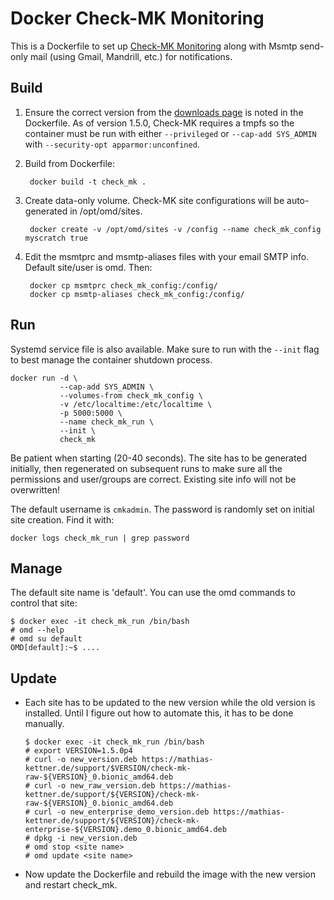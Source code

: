 # Docker Check-MK Monitoring

This is a Dockerfile to set up [Check-MK Monitoring][1] along with
Msmtp send-only mail (using Gmail, Mandrill, etc.) for notifications.

## Build

1. Ensure the correct version from the [downloads page][2] is noted in the
Dockerfile. As of version 1.5.0, Check-MK requires a tmpfs so the container must
be run with either `--privileged` or `--cap-add SYS_ADMIN` with `--security-opt apparmor:unconfined`.

1. Build from Dockerfile:

        docker build -t check_mk .

1. Create data-only volume. Check-MK site configurations will be auto-generated in
/opt/omd/sites.

        docker create -v /opt/omd/sites -v /config --name check_mk_config myscratch true

1. Edit the msmtprc and msmtp-aliases files with your email SMTP info. Default
site/user is omd. Then:

        docker cp msmtprc check_mk_config:/config/
        docker cp msmtp-aliases check_mk_config:/config/

## Run

Systemd service file is also available. Make sure to run with the `--init` flag
to best manage the container shutdown process.

    docker run -d \
               --cap-add SYS_ADMIN \
               --volumes-from check_mk_config \
               -v /etc/localtime:/etc/localtime \
               -p 5000:5000 \
               --name check_mk_run \
               --init \
               check_mk

Be patient when starting (20-40 seconds). The site has to be generated
initially, then regenerated on subsequent runs to make sure all the permissions
and user/groups are correct. Existing site info will not be overwritten!

The default username is `cmkadmin`. The password is randomly set on initial site
creation. Find it with:

    docker logs check_mk_run | grep password

## Manage

The default site name is 'default'. You can use the omd commands to control that
site:

    $ docker exec -it check_mk_run /bin/bash
    # omd --help
    # omd su default
    OMD[default]:~$ ....

## Update

* Each site has to be updated to the new version while the old version is
  installed. Until I figure out how to automate this, it has to be done
  manually.

      $ docker exec -it check_mk_run /bin/bash
      # export VERSION=1.5.0p4
      # curl -o new_version.deb https://mathias-kettner.de/support/$VERSION/check-mk-raw-${VERSION}_0.bionic_amd64.deb
      # curl -o new_raw_version.deb https://mathias-kettner.de/support/${VERSION}/check-mk-raw-${VERSION}_0.bionic_amd64.deb
      # curl -o new_enterprise_demo_version.deb https://mathias-kettner.de/support/${VERSION}/check-mk-enterprise-${VERSION}.demo_0.bionic_amd64.deb
      # dpkg -i new_version.deb
      # omd stop <site name>
      # omd update <site name>
      
* Now update the Dockerfile and rebuild the image with the new version and
  restart check_mk.

[1]: http://mathias-kettner.com/check_mk.html  "Check-MK Monitoring"
[2]: http://mathias-kettner.com/check_mk_download.php?HTML=yes "downloads page" 
